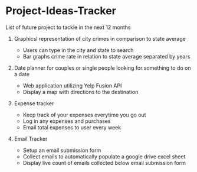 # Project-Ideas-Tracker
List of future project to tackle in the next 12 months

1) Graphicsl representation of city crimes in comparison to state average
   * Users can type in the city and state to search
   * Bar graphs crime rate in relation to state average separated by years

2) Date planner for couples or single people looking for something to do on a date
   * Web application utilizing Yelp Fusion API
   * Display a map with directions to the destination
  
3) Expense tracker
   * Keep track of your expenses everytime you go out
   * Log in any expenses and purchases
   * Email total expenses to user every week
   
4) Email Tracker
   * Setup an email submission form
   * Collect emails to automatically populate a google drive excel sheet
   * Display live count of emails collected below email submission form
